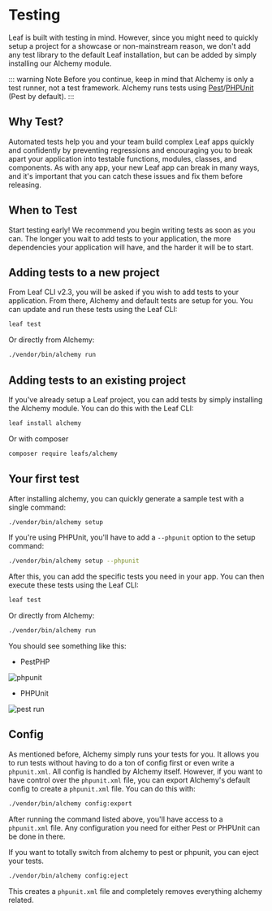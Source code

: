 # Testing

Leaf is built with testing in mind. However, since you might need to quickly setup a project for a showcase or non-mainstream reason, we don't add any test library to the default Leaf installation, but can be added by simply installing our Alchemy module.

::: warning Note
Before you continue, keep in mind that Alchemy is only a test runner, not a test framework. Alchemy runs tests using [Pest](https://pestphp.com/)/[PHPUnit](https://phpunit.de/) (Pest by default).
:::

## Why Test?

Automated tests help you and your team build complex Leaf apps quickly and confidently by preventing regressions and encouraging you to break apart your application into testable functions, modules, classes, and components. As with any app, your new Leaf app can break in many ways, and it's important that you can catch these issues and fix them before releasing.

## When to Test

Start testing early! We recommend you begin writing tests as soon as you can. The longer you wait to add tests to your application, the more dependencies your application will have, and the harder it will be to start.

## Adding tests to a new project

From Leaf CLI v2.3, you will be asked if you wish to add tests to your application. From there, Alchemy and default tests are setup for you. You can update and run these tests using the Leaf CLI:

```sh
leaf test
```

Or directly from Alchemy:

```sh
./vendor/bin/alchemy run
```

## Adding tests to an existing project

If you've already setup a Leaf project, you can add tests by simply installing the Alchemy module. You can do this with the Leaf CLI:

```sh
leaf install alchemy
```

Or with composer

```sh
composer require leafs/alchemy
```

## Your first test

After installing alchemy, you can quickly generate a sample test with a single command:

```sh
./vendor/bin/alchemy setup
```

If you're using PHPUnit, you'll have to add a `--phpunit` option to the setup command:

```sh
./vendor/bin/alchemy setup --phpunit
```

After this, you can add the specific tests you need in your app. You can then execute these tests using the Leaf CLI:

```sh
leaf test
```

Or directly from Alchemy:

```sh
./vendor/bin/alchemy run
```

<!-- Or with the Leaf CLI:

```sh
leaf test:run
``` -->

You should see something like this:

- PestPHP

![phpunit](https://user-images.githubusercontent.com/26604242/182213801-501067c4-d77c-4769-b18a-d83573047b84.png)

<!-- ## Testing with [PHPUnit](https://phpunit.de/)

PHPUnit is a programmer-oriented testing framework for PHP. By default, Alchemy assumes your tests are written with Pest, however, you can also write and run your tests with PHPUnit. If you want to go this route, instead of the above code in your `index.test.php`, you can place this:

```php
<?php

use PHPUnit\Framework\TestCase;

final class StackTest extends TestCase
{
  public function testPushAndPop(): void
  {
    $stack = [];
    $this->assertSame(0, count($stack));

    array_push($stack, 'foo');
    $this->assertSame('foo', $stack[count($stack)-1]);
    $this->assertSame(1, count($stack));

    $this->assertSame('foo', array_pop($stack));
    $this->assertSame(0, count($stack));
  }
}
```

After this, you can run your tests with Alchemy like this:

```sh
./vendor/bin/alchemy run --phpunit
```

Or with Leaf CLI

```sh
leaf test:run --phpunit
``` 

You should get something like this: -->

- PHPUnit

![pest run](https://user-images.githubusercontent.com/26604242/182264487-6db016be-bee3-40d2-bb75-64d34d893e6a.png)

## Config

As mentioned before, Alchemy simply runs your tests for you. It allows you to run tests without having to do a ton of config first or even write a `phpunit.xml`. All config is handled by Alchemy itself. However, if you want to have control over the `phpunit.xml` file, you can export Alchemy's default config to create a `phpunit.xml` file. You can do this with:

```sh
./vendor/bin/alchemy config:export
```

<!-- Or with Leaf CLI

```sh
leaf test:configure
``` -->

After running the command listed above, you'll have access to a `phpunit.xml` file. Any configuration you need for either Pest or PHPUnit can be done in there.

If you want to totally switch from alchemy to pest or phpunit, you can eject your tests.

```sh
./vendor/bin/alchemy config:eject
```

This creates a `phpunit.xml` file and completely removes everything alchemy related.
